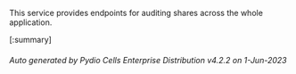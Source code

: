 






This service provides endpoints for auditing shares across the whole application.

[:summary]

###### Auto generated by Pydio Cells Enterprise Distribution v4.2.2 on 1-Jun-2023
